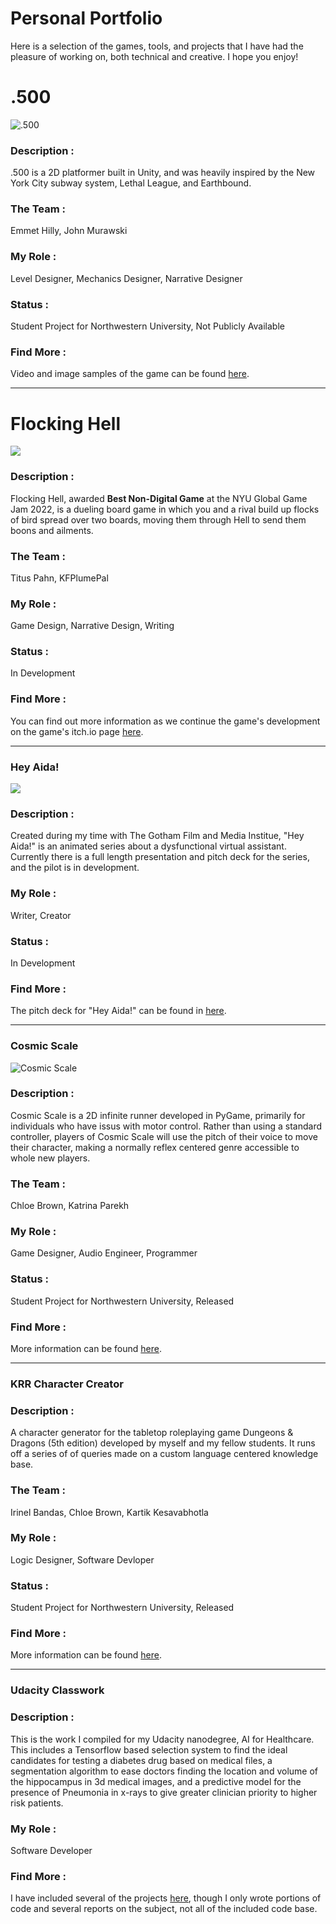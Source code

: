# Personal Portfolio
Here is a selection of the games, tools, and projects that I have had the pleasure of working on, both technical and creative. I hope you enjoy!
<br>

<h1>.500</h1>

![.500](./docs/assets/images/500_Sample_1.gif)

<h3> Description : </h3> .500 is a 2D platformer built in Unity, and was heavily inspired by the New York City subway system, Lethal League, and Earthbound. <br>


<h3> The Team : </h3> Emmet Hilly, John Murawski <br>


<h3> My Role : </h3>  Level Designer, Mechanics Designer, Narrative Designer <br>


<h3> Status : </h3> Student Project for Northwestern University, Not Publicly Available <br>


<h3> Find More : </h3> 

Video and image samples of the game can be found [here](https://github.com/JackWarshaw/Jacks-Personal-Work/tree/main/500-samples).



---


<h1>Flocking Hell</h1>

<img src="docs/assets/images/Flocking Hell Logo-1.png.png">

<h3> Description : </h3>

Flocking Hell, awarded **Best Non-Digital Game** at the NYU Global Game Jam 2022, is a dueling board game in which you and a rival build up  flocks of bird spread over two boards, moving them through Hell to send them boons and ailments.<br>


<h3> The Team : </h3> Titus Pahn, KFPlumePal <br>


<h3> My Role : </h3> Game Design, Narrative Design, Writing <br>


<h3> Status : </h3> In Development <br>


<h3> Find More : </h3> 

You can find out more information as we continue the game's development on the game's itch.io page [here](https://heliosraapollo.itch.io/flocking-hell?secret=Fl0fKisAXHtmMLYlcXu6GBHopY). 


 ---
 
 

<h3>Hey Aida!</h3>

<img src="./docs/assets/images/Hey_Aida_Presentation_Slide.png">

<h3> Description : </h3> Created during my time with The Gotham Film and Media Institue, "Hey Aida!" is an animated series about a dysfunctional virtual assistant. Currently there is a full length presentation and pitch deck for the series, and the pilot is in development. <br>


<h3> My Role : </h3> Writer, Creator <br>


<h3> Status : </h3> In Development <br>


<h3> Find More : </h3> 

The pitch deck for "Hey Aida!" can be found in [here]( https://www.canva.com/design/DAElXVUasew/i11icLHf3PQJlpQBXQd-3Q/view?utm_content=DAElXVUasew&utm_campaign=designshare&utm_medium=link&utm_source=publishsharelink).



---



<h3>Cosmic Scale</h3>

![Cosmic Scale](./docs/assets/images/CosmicScale.png)

<h3> Description : </h3> Cosmic Scale is a 2D infinite runner developed in PyGame, primarily for individuals who have issus with motor control. Rather than using a standard controller, players of Cosmic Scale will use the pitch of their voice to move their character, making a normally reflex centered genre accessible to whole new players. <br>


<h3> The Team : </h3> Chloe Brown, Katrina Parekh <br>


<h3> My Role : </h3> Game Designer, Audio Engineer, Programmer <br>


<h3> Status : </h3> Student Project for Northwestern University, Released <br>


<h3> Find More : </h3> 

More information can be found [here](https://chloemb.github.io/352project/).



---



<h3>KRR Character Creator</h3>

<h3> Description : </h3> 
A character generator for the tabletop roleplaying game Dungeons & Dragons (5th edition) developed by myself and my fellow students. It runs off a series of of queries made on a custom language centered knowledge base. <br>


<h3> The Team : </h3> Irinel Bandas, Chloe Brown, Kartik Kesavabhotla <br>


<h3> My Role : </h3> Logic Designer, Software Devloper <br>


<h3> Status : </h3> Student Project for Northwestern University, Released <br>


<h3> Find More : </h3> 

More information can be found [here](https://github.com/chloemb/krr_final_project).



---



<h3>Udacity Classwork</h3>

<h3> Description : </h3> 
This is the work I compiled for my Udacity nanodegree, AI for Healthcare. This includes a Tensorflow based selection system to find the ideal candidates for testing a diabetes drug based on medical files, a segmentation algorithm to ease doctors finding the location and volume of the hippocampus in 3d medical images, and a predictive model for the presence of Pneumonia in x-rays to give greater clinician priority to higher risk patients. <br>


<h3> My Role : </h3> Software Developer <br>


<h3> Find More : </h3> 

I have included several of the projects [here](https://github.com/JackWarshaw/Jacks-Personal-Work/tree/main/Udacity%20Work), though I only wrote portions of code and several reports on the subject, not all of the included code base.

